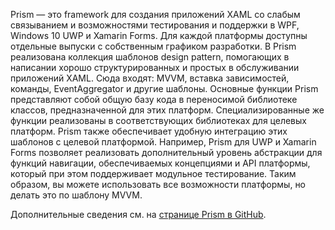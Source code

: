 ﻿Prism — это framework для создания приложений XAML со слабым связыванием и возможностями тестирования и поддержки в WPF, Windows 10 UWP и Xamarin Forms. Для каждой платформы доступны отдельные выпуски с собственным графиком разработки. В Prism реализована коллекция шаблонов design pattern, помогающих в написании хорошо структурированных и простых в обслуживании приложений XAML. Сюда входят: MVVM, вставка зависимостей, команды, EventAggregator и другие шаблоны. Основные функции Prism представляют собой общую базу кода в переносимой библиотеке классов, предназначенной для этих платформ. Специализированные же функции реализованы в соответствующих библиотеках для целевых платформ. Prism также обеспечивает удобную интеграцию этих шаблонов с целевой платформой. Например, Prism для UWP и Xamarin Forms позволяет реализовать дополнительный уровень абстракции для функций навигации, обеспечиваемых концепциями и API платформы, который при этом поддерживает модульное тестирование. Таким образом, вы можете использовать все возможности платформы, но делать это по шаблону MVVM.

Дополнительные сведения см. на [странице Prism в GitHub](https://github.com/PrismLibrary/Prism).
